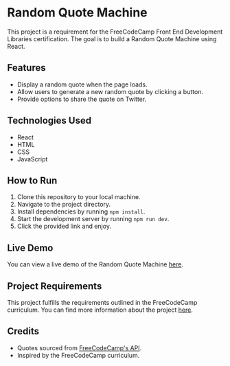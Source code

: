 # Random Quote Machine

This project is a requirement for the FreeCodeCamp Front End Development Libraries certification. The goal is to build a Random Quote Machine using React.

## Features

- Display a random quote when the page loads.
- Allow users to generate a new random quote by clicking a button.
- Provide options to share the quote on Twitter.

## Technologies Used

- React
- HTML
- CSS
- JavaScript

## How to Run

1. Clone this repository to your local machine.
2. Navigate to the project directory.
3. Install dependencies by running `npm install`.
4. Start the development server by running `npm run dev`.
5. Click the provided link and enjoy.

## Live Demo

You can view a live demo of the Random Quote Machine [here](https://tprasant007-random-quotes-generator.netlify.app/).

## Project Requirements

This project fulfills the requirements outlined in the FreeCodeCamp curriculum. You can find more information about the project [here](https://www.freecodecamp.org/learn/front-end-development-libraries/front-end-development-libraries-projects/build-a-random-quote-machine).

## Credits

- Quotes sourced from [FreeCodeCamp's API](https://forum.freecodecamp.org/t/free-api-inspirational-quotes-json-with-code-examples/311373).
- Inspired by the FreeCodeCamp curriculum.

